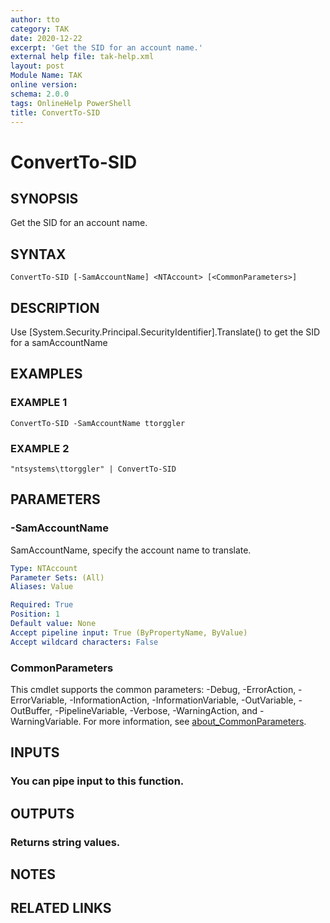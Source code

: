 ```yaml
---
author: tto
category: TAK
date: 2020-12-22
excerpt: 'Get the SID for an account name.'
external help file: tak-help.xml
layout: post
Module Name: TAK
online version:
schema: 2.0.0
tags: OnlineHelp PowerShell
title: ConvertTo-SID
---
```


# ConvertTo-SID

## SYNOPSIS
Get the SID for an account name.

## SYNTAX

```
ConvertTo-SID [-SamAccountName] <NTAccount> [<CommonParameters>]
```

## DESCRIPTION
Use \[System.Security.Principal.SecurityIdentifier\].Translate() to get the SID for a samAccountName

## EXAMPLES

### EXAMPLE 1
```
ConvertTo-SID -SamAccountName ttorggler
```

### EXAMPLE 2
```
"ntsystems\ttorggler" | ConvertTo-SID
```

## PARAMETERS

### -SamAccountName
SamAccountName, specify the account name to translate.

```yaml
Type: NTAccount
Parameter Sets: (All)
Aliases: Value

Required: True
Position: 1
Default value: None
Accept pipeline input: True (ByPropertyName, ByValue)
Accept wildcard characters: False
```

### CommonParameters
This cmdlet supports the common parameters: -Debug, -ErrorAction, -ErrorVariable, -InformationAction, -InformationVariable, -OutVariable, -OutBuffer, -PipelineVariable, -Verbose, -WarningAction, and -WarningVariable. For more information, see [about_CommonParameters](http://go.microsoft.com/fwlink/?LinkID=113216).

## INPUTS

### You can pipe input to this function.
## OUTPUTS

### Returns string values.
## NOTES

## RELATED LINKS
